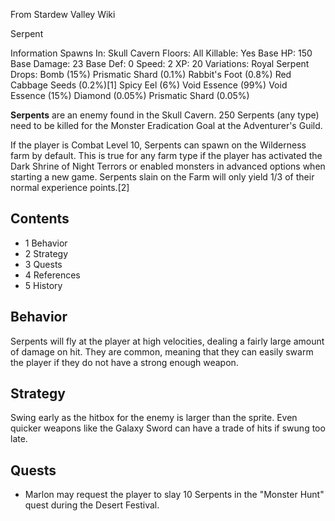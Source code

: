 From Stardew Valley Wiki

Serpent

Information Spawns In: Skull Cavern Floors: All Killable: Yes Base HP: 150 Base Damage: 23 Base Def: 0 Speed: 2 XP: 20 Variations: Royal Serpent Drops: Bomb (15%) Prismatic Shard (0.1%) Rabbit's Foot (0.8%) Red Cabbage Seeds (0.2%)\[1] Spicy Eel (6%) Void Essence (99%) Void Essence (15%) Diamond (0.05%) Prismatic Shard (0.05%)

**Serpents** are an enemy found in the Skull Cavern. 250 Serpents (any type) need to be killed for the Monster Eradication Goal at the Adventurer's Guild.

If the player is Combat Level 10, Serpents can spawn on the Wilderness farm by default. This is true for any farm type if the player has activated the Dark Shrine of Night Terrors or enabled monsters in advanced options when starting a new game. Serpents slain on the Farm will only yield 1/3 of their normal experience points.\[2]

## Contents

- 1 Behavior
- 2 Strategy
- 3 Quests
- 4 References
- 5 History

## Behavior

Serpents will fly at the player at high velocities, dealing a fairly large amount of damage on hit. They are common, meaning that they can easily swarm the player if they do not have a strong enough weapon.

## Strategy

Swing early as the hitbox for the enemy is larger than the sprite. Even quicker weapons like the Galaxy Sword can have a trade of hits if swung too late.

## Quests

- Marlon may request the player to slay 10 Serpents in the "Monster Hunt" quest during the Desert Festival.